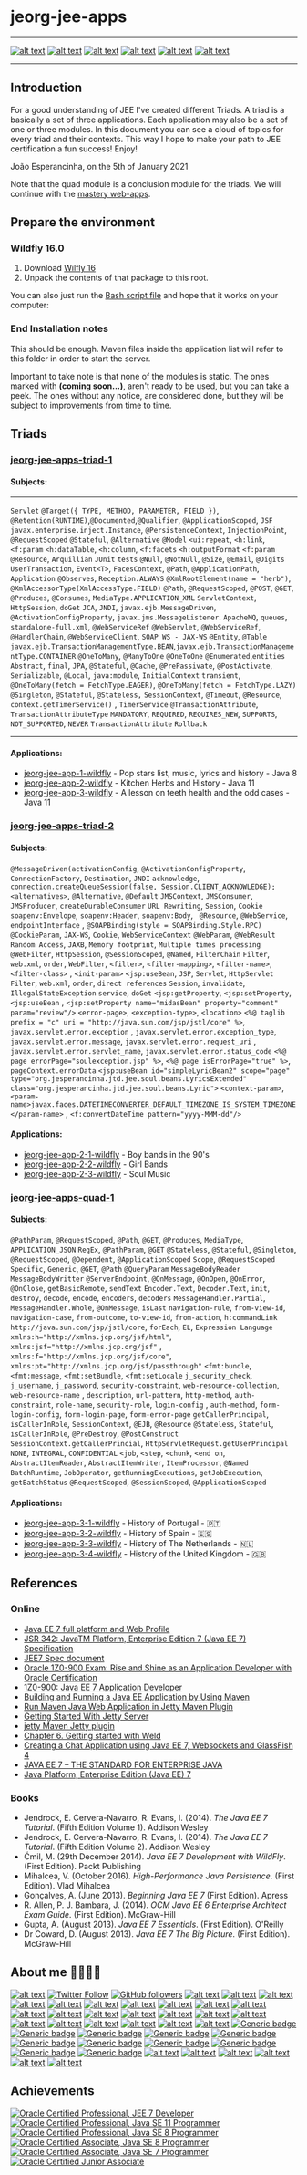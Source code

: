 # jeorg-jee-apps

---

[![alt text](https://raw.githubusercontent.com/jesperancinha/project-signer/master/project-signer-templates/icons-50/java-50.png "Java")](https://www.oracle.com/nl/java/)
[![alt text](https://raw.githubusercontent.com/jesperancinha/project-signer/master/project-signer-templates/icons-50/lombok-50.png "Lombok")](https://projectlombok.org/)
[![alt text](https://raw.githubusercontent.com/jesperancinha/project-signer/master/project-signer-templates/icons-50/openjdk-50.png "OpenJDK")](https://openjdk.java.net/)
[![alt text](https://raw.githubusercontent.com/jesperancinha/project-signer/master/project-signer-templates/icons-50/sdk-man-50.png "SdkMAN!")](https://sdkman.io/)
[![alt text](https://raw.githubusercontent.com/jesperancinha/project-signer/master/project-signer-templates/icons-50/wild-fly-50.png "WildFly")](https://www.wildfly.org/)
[![alt text](https://raw.githubusercontent.com/jesperancinha/project-signer/master/project-signer-templates/icons-50/arquillian-50.png "Arquillian")](https://github.com/arquillian)

---

## Introduction

For a good understanding of JEE I've created different Triads. A triad is a basically a set of three applications. Each application may also be a set of one or three modules. In this document you can see a cloud of topics for every triad and their contexts. This way I hope to make your path to JEE
certification a fun success! Enjoy!

</i>João Esperancinha, on the 5th of January 2021</i>

Note that the quad module is a conclusion module for the triads. We will continue with the [mastery web-apps](../jeorg-jee-mastery).

## Prepare the environment

### Wildfly 16.0

1. Download [Wilfly 16](https://www.wildfly.org/downloads/)
2. Unpack the contents of that package to this root.

You can also just run the [Bash script file](installWildFly.sh) and hope that it works on your computer:

### End Installation notes

This should be enough. Maven files inside the application list will refer to this folder in order to start the server.

Important to take note is that none of the modules is static. The ones marked with <b>(coming soon...)</b>, aren't ready to be used, but you can take a peek. The ones without any notice, are considered done, but they will be subject to improvements from time to time.

## Triads

### [jeorg-jee-apps-triad-1](./jeorg-jee-apps-triad-1)

#### Subjects:

----

`Servlet`
`@Target({ TYPE, METHOD, PARAMETER, FIELD })`, `@Retention(RUNTIME)`,`@Documented`,`@Qualifier`,
`@ApplicationScoped`, `JSF`
`javax.enterprise.inject.Instance`,
`@PersistenceContext`, `InjectionPoint`, `@RequestScoped`
`@Stateful`, `@Alternative`
`@Model`
`<ui:repeat`, `<h:link`, `<f:param`
`<h:dataTable`, `<h:column`, `<f:facets`
`<h:outputFormat` `<f:param`
`@Resource`,
`Arquillian` `JUnit` `tests`
`@Null`, `@NotNull`, `@Size`, `@Email`, `@Digits`
`UserTransaction`, `Event<T>`,
`FacesContext`,
`@Path`, `@ApplicationPath`, `Application`
`@Observes`, `Reception.ALWAYS`
`@XmlRootElement(name = "herb")`, `@XmlAccessorType(XmlAccessType.FIELD)`
`@Path`, `@RequestScoped`, `@POST`, `@GET`, `@Produces`, `@Consumes`, `MediaType.APPLICATION_XML`
`ServletContext`, `HttpSession`, `doGet`
`JCA`, `JNDI`,
`javax.ejb.MessageDriven`, `@ActivationConfigProperty`, `javax.jms.MessageListener`.
`ApacheMQ`, `queues`, `standalone-full.xml`,
`@WebServiceRef`
`@WebServlet`, `@WebServiceRef`, `@HandlerChain`, `@WebServiceClient`, `SOAP WS - JAX-WS`
`@Entity`, `@Table`
`javax.ejb.TransactionManagementType.BEAN`,`javax.ejb.TransactionManagementType.CONTAINER`
`@OneToMany`, `@ManyToOne`
`@OneToOne`
`@Enumerated`,`entities`
`Abstract`, `final`,  `JPA`,
`@Stateful`, `@Cache`, `@PrePassivate`, `@PostActivate`, `Serializable`, `@Local`, `java:module`, `InitialContext`
`transient`, `@OneToMany(fetch = FetchType.EAGER)`,  `@OneToMany(fetch = FetchType.LAZY)`
`@Singleton`, `@Stateful`, `@Stateless,` `SessionContext`,  `@Timeout`, `@Resource`, `context.getTimerService()`
, `TimerService`
`@TransactionAttribute`, `TransactionAttributeType`
`MANDATORY`, `REQUIRED`, `REQUIRES_NEW`, `SUPPORTS`, `NOT_SUPPORTED`, `NEVER` `TransactionAttribute`
`Rollback`

---

#### Applications:

- [jeorg-jee-app-1-wildfly](./jeorg-jee-apps-triad-1/jeorg-jee-app-1-wildfly) - Pop stars list, music, lyrics and history - Java 8
- [jeorg-jee-app-2-wildfly](./jeorg-jee-apps-triad-1/jeorg-jee-app-2-wildfly) - Kitchen Herbs and History - Java 11
- [jeorg-jee-app-3-wildfly](./jeorg-jee-apps-triad-1/jeorg-jee-app-3-wildfly) - A lesson on teeth health and the odd cases - Java 11

### [jeorg-jee-apps-triad-2](./jeorg-jee-apps-triad-2)

#### Subjects:

`@MessageDriven(activationConfig`, `@ActivationConfigProperty`, `ConnectionFactory`, `Destination`, `JNDI`
`acknowledge`, `connection.createQueueSession(false, Session.CLIENT_ACKNOWLEDGE);`
`<alternatives>`, `@Alternative`, `@Default`
`JMSContext`, `JMSConsumer`, `JMSProducer`, `createDurableConsumer`
`URL Rewriting`, `Session`, `Cookie`
`soapenv:Envelope`, `soapenv:Header`, `soapenv:Body`, ` @Resource`, `@WebService`, `endpointInterface`
, `@SOAPBinding(style = SOAPBinding.Style.RPC)`
`@CookieParam`, `JAX-WS`, `Cookie`, `WebServiceContext`
`@WebParam`, `@WebResult`
`Random Access`, `JAXB`, `Memory footprint`, `Multiple times processing`
`@WebFilter`, `HttpSession`, `@SessionScoped`, `@Named`, `FilterChain`
`Filter`, `web.xml`, `order`, `WebFilter`, `<filter>`, `<filter-mapping>`, `<filter-name>`, `<filter-class>`
, `<init-param>`
`<jsp:useBean`, `JSP`, `Servlet`, `HttpServlet`
`Filter`, `web.xml`, `order`, `direct references`
`Session`, `invalidate`, `IllegalStateException`
`service`, `doGet`
`<jsp:getProperty`, `<jsp:setProperty`, `<jsp:useBean`
, `<jsp:setProperty name="midasBean" property="comment" param="review"/>`
`<error-page>`, `<exception-type>`, `<location>`
`<%@ taglib prefix = "c" uri = "http://java.sun.com/jsp/jstl/core" %>`, `javax.servlet.error.exception`
, `javax.servlet.error.exception_type`, `javax.servlet.error.message`, `javax.servlet.error.request_uri`
, `javax.servlet.error.servlet_name`, `javax.servlet.error.status_code`
`<%@ page errorPage="soulexception.jsp" %>`, `<%@ page isErrorPage="true" %>`, `pageContext.errorData`
`<jsp:useBean id="simpleLyricBean2" scope="page" type="org.jesperancinha.jtd.jee.soul.beans.LyricsExtended" class="org.jesperancinha.jtd.jee.soul.beans.Lyric">`
`<context-param>`, `<param-name>javax.faces.DATETIMECONVERTER_DEFAULT_TIMEZONE_IS_SYSTEM_TIMEZONE</param-name>`
, `<f:convertDateTime pattern="yyyy-MMM-dd"/>`

#### Applications:

- [jeorg-jee-app-2-1-wildfly](./jeorg-jee-apps-triad-2/jeorg-jee-app-2-1-wildfly) - Boy bands in the 90's
- [jeorg-jee-app-2-2-wildfly](./jeorg-jee-apps-triad-2/jeorg-jee-app-2-2-wildfly) - Girl Bands
- [jeorg-jee-app-2-3-wildfly](./jeorg-jee-apps-triad-2/jeorg-jee-app-2-3-wildfly) - Soul Music

### [jeorg-jee-apps-quad-1](./jeorg-jee-apps-quad-1)

#### Subjects:

`@PathParam`, `@RequestScoped`, `@Path`, `@GET`, `@Produces`, `MediaType`, `APPLICATION_JSON`
`RegEx`, `@PathParam`, `@GET`
`@Stateless`, `@Stateful`, `@Singleton`, `@RequestScoped`, `@Dependent`, `@ApplicationScoped`
`Scope`, `@RequestScoped`
`Specific`, `Generic`, `@GET`, `@Path`
`@QueryParam`
`MessageBodyReader`
`MessageBodyWritter`
`@ServerEndpoint`, `@OnMessage`, `@OnOpen`, `@OnError`, `@OnClose`, `getBasicRemote`, `sendText`
`Encoder.Text`, `Decoder.Text`, `init`, `destroy`, `decode`, `encode`, `encoders`, `decoders`
`MessageHandler.Partial`, `MessageHandler.Whole`, `@OnMessage`, `isLast`
`navigation-rule`, `from-view-id`, `navigation-case`, `from-outcome`, `to-view-id`, `from-action`, `h:commandLink`
`http://java.sun.com/jsp/jstl/core`, `forEach`, `EL`, `Expression Language`
`xmlns:h="http://xmlns.jcp.org/jsf/html"`, `xmlns:jsf="http://xmlns.jcp.org/jsf"`
, `xmlns:f="http://xmlns.jcp.org/jsf/core"`, `xmlns:pt="http://xmlns.jcp.org/jsf/passthrough"`
`<fmt:bundle`, `<fmt:message`, `<fmt:setBundle`, `<fmt:setLocale`
`j_security_check`, `j_username`, `j_password`, `security-constraint`, `web-resource-collection`, `web-resource-name`
, `description`, `url-pattern`, `http-method`, `auth-constraint`, `role-name`, `security-role`, `login-config`
, `auth-method`, `form-login-config`, `form-login-page`, `form-error-page`
`getCallerPrincipal`, `isCallerInRole`, `SessionContext`, `@EJB`, `@Resource`
`@Stateless`, `Stateful`, `isCallerInRole`, `@PreDestroy`, `@PostConstruct`
`SessionContext.getCallerPrincial`, `HttpServletRequest.getUserPrincipal`
`NONE`, `INTEGRAL`, `CONFIDENTIAL`
`<job`, `<step`, `<chunk`, `<end on`, `AbstractItemReader`, `AbstractItemWriter`, `ItemProcessor`, `@Named`
`BatchRuntime`, `JobOperator`, `getRunningExecutions`, `getJobExecution`, `getBatchStatus`
`@RequestScoped`, `@SessionScoped`, `@ApplicationScoped`

#### Applications:

- [jeorg-jee-app-3-1-wildfly](./jeorg-jee-apps-quad-1/jeorg-jee-app-3-1-wildfly) - History of Portugal - 🇵🇹
- [jeorg-jee-app-3-2-wildfly](./jeorg-jee-apps-quad-1/jeorg-jee-app-3-2-wildfly) - History of Spain - 🇪🇸
- [jeorg-jee-app-3-3-wildfly](./jeorg-jee-apps-quad-1/jeorg-jee-app-3-3-wildfly) - History of The Netherlands - 🇳🇱
- [jeorg-jee-app-3-4-wildfly](./jeorg-jee-apps-quad-1/jeorg-jee-app-3-4-wildfly) - History of the United Kingdom - 🇬🇧

## References

### Online

- [Java EE 7 full platform and Web Profile](https://www.ibm.com/support/knowledgecenter/SSEQTP_9.0.5/com.ibm.websphere.base.doc/ae/covr_javaee7.html)
- [JSR 342: JavaTM Platform, Enterprise Edition 7 (Java EE 7) Specification](https://jcp.org/en/jsr/detail?id=342)
- [JEE7 Spec document](https://download.oracle.com/otn-pub/jcp/java_ee-7-fr-spec/JavaEE_Platform_Spec.pdf?AuthParam=1610297053_dc338cf9ac2f643c005b280582ab4052)
- [Oracle 1Z0-900 Exam: Rise and Shine as an Application Developer with Oracle Certification](https://www.dbexam.com/blog/oracle-1z0-900-exam-rise-and-shine-application-developer-oracle-certification)
- [1Z0-900: Java EE 7 Application Developer](https://www.dbexam.com/oracle/1z0-900-java-ee-7-application-developer)
- [Building and Running a Java EE Application by Using Maven](https://www.oracle.com/webfolder/technetwork/tutorials/obe/java/Maven_EE/MavenEE.html)
- [Run Maven Java Web Application in Jetty Maven Plugin](https://o7planning.org/en/10335/run-maven-java-web-application-in-jetty-maven-plugin)
- [Getting Started With Jetty Server](https://www.jrebel.com/blog/jetty-server)
- [jetty Maven Jetty plugin](https://riptutorial.com/jetty/example/22209/maven-jetty-plugin)
- [Chapter 6. Getting started with Weld](https://docs.jboss.org/weld/reference/3.0.0.CR1/en-US/html/gettingstarted.html)
- [Creating a Chat Application using Java EE 7, Websockets and GlassFish 4](https://www.hascode.com/2013/08/creating-a-chat-application-using-java-ee-7-websockets-and-glassfish-4/)
- [JAVA EE 7 – THE STANDARD FOR ENTERPRISE JAVA](https://turngeek.github.io/javaee7inaweek/chapter/i-1-java-ee-7-the-standard-for-enterprise-java/)
- [Java Platform, Enterprise Edition (Java EE) 7](https://docs.oracle.com/javaee/7/index.html)

### Books

- Jendrock, E. Cervera-Navarro, R. Evans, I. (2014). <i>The Java EE 7 Tutorial</i>. (Fifth Edition Volume 1). Addison Wesley
- Jendrock, E. Cervera-Navarro, R. Evans, I. (2014). <i>The Java EE 7 Tutorial</i>. (Fifth Edition Volume 2). Addison Wesley
- Ćmil, M. (29th December 2014). <i>Java EE 7 Development with WildFly</i>. (First Edition). Packt Publishing
- Mihalcea, V. (October 2016). <i>High-Performance Java Persistence</i>. (First Edition). Vlad Mihalcea
- Gonçalves, A. (June 2013). <i>Beginning Java EE 7</i> (First Edition). Apress
- R. Allen, P. J. Bambara, J. (2014). <i>OCM Java EE 6 Enterprise Architect Exam Guide</i>. (First Edition). McGraw-Hill
- Gupta, A. (August 2013). <i>Java EE 7 Essentials</i>. (First Edition). O'Reilly
- Dr Coward, D. (August 2013). <i>Java EE 7 The Big Picture</i>. (First Edition). McGraw-Hill

## About me 👨🏽‍💻🚀

[![alt text](https://raw.githubusercontent.com/jesperancinha/project-signer/master/project-signer-templates/icons-20/JEOrgLogo-20.png "João Esperancinha Homepage")](http://joaofilipesabinoesperancinha.nl)
[![Twitter Follow](https://img.shields.io/twitter/follow/joaofse?label=João%20Esperancinha&style=social "Twitter")](https://twitter.com/joaofse)
[![GitHub followers](https://img.shields.io/github/followers/jesperancinha.svg?label=jesperancinha&style=social "GitHub")](https://github.com/jesperancinha)
[![alt text](https://raw.githubusercontent.com/jesperancinha/project-signer/master/project-signer-templates/icons-20/medium-20.png "Medium")](https://medium.com/@jofisaes)
[![alt text](https://raw.githubusercontent.com/jesperancinha/project-signer/master/project-signer-templates/icons-20/google-apps-20.png "Google Apps")](https://play.google.com/store/apps/developer?id=Joao+Filipe+Sabino+Esperancinha)
[![alt text](https://raw.githubusercontent.com/jesperancinha/project-signer/master/project-signer-templates/icons-20/sonatype-20.png "Sonatype Search Repos")](https://search.maven.org/search?q=org.jesperancinha)
[![alt text](https://raw.githubusercontent.com/jesperancinha/project-signer/master/project-signer-templates/icons-20/docker-20.png "Docker Images")](https://hub.docker.com/u/jesperancinha)
[![alt text](https://raw.githubusercontent.com/jesperancinha/project-signer/master/project-signer-templates/icons-20/stack-overflow-20.png)](https://stackoverflow.com/users/3702839/joao-esperancinha)
[![alt text](https://raw.githubusercontent.com/jesperancinha/project-signer/master/project-signer-templates/icons-20/reddit-20.png "Reddit")](https://www.reddit.com/user/jesperancinha/)
[![alt text](https://raw.githubusercontent.com/jesperancinha/project-signer/master/project-signer-templates/icons-20/acclaim-20.png "Acclaim")](https://www.youracclaim.com/users/joao-esperancinha/badges)
[![alt text](https://raw.githubusercontent.com/jesperancinha/project-signer/master/project-signer-templates/icons-20/devto-20.png "Dev To")](https://dev.to/jofisaes)
[![alt text](https://raw.githubusercontent.com/jesperancinha/project-signer/master/project-signer-templates/icons-20/hackernoon-20.jpeg "Hackernoon")](https://hackernoon.com/@jesperancinha)
[![alt text](https://raw.githubusercontent.com/jesperancinha/project-signer/master/project-signer-templates/icons-20/codeproject-20.png "Code Project")](https://www.codeproject.com/Members/jesperancinha)
[![alt text](https://raw.githubusercontent.com/jesperancinha/project-signer/master/project-signer-templates/icons-20/github-20.png "GitHub")](https://github.com/jesperancinha)
[![alt text](https://raw.githubusercontent.com/jesperancinha/project-signer/master/project-signer-templates/icons-20/bitbucket-20.png "BitBucket")](https://bitbucket.org/jesperancinha)
[![alt text](https://raw.githubusercontent.com/jesperancinha/project-signer/master/project-signer-templates/icons-20/gitlab-20.png "GitLab")](https://gitlab.com/jesperancinha)
[![alt text](https://raw.githubusercontent.com/jesperancinha/project-signer/master/project-signer-templates/icons-20/bintray-20.png "BinTray")](https://bintray.com/jesperancinha)
[![alt text](https://raw.githubusercontent.com/jesperancinha/project-signer/master/project-signer-templates/icons-20/free-code-camp-20.jpg "FreeCodeCamp")](https://www.freecodecamp.org/jofisaes)
[![alt text](https://raw.githubusercontent.com/jesperancinha/project-signer/master/project-signer-templates/icons-20/hackerrank-20.png "HackerRank")](https://www.hackerrank.com/jofisaes)
[![alt text](https://raw.githubusercontent.com/jesperancinha/project-signer/master/project-signer-templates/icons-20/codeforces-20.png "Code Forces")](https://codeforces.com/profile/jesperancinha)
[![alt text](https://raw.githubusercontent.com/jesperancinha/project-signer/master/project-signer-templates/icons-20/codebyte-20.png "Codebyte")](https://coderbyte.com/profile/jesperancinha)
[![alt text](https://raw.githubusercontent.com/jesperancinha/project-signer/master/project-signer-templates/icons-20/codewars-20.png "CodeWars")](https://www.codewars.com/users/jesperancinha)
[![alt text](https://raw.githubusercontent.com/jesperancinha/project-signer/master/project-signer-templates/icons-20/codepen-20.png "Code Pen")](https://codepen.io/jesperancinha)
[![alt text](https://raw.githubusercontent.com/jesperancinha/project-signer/master/project-signer-templates/icons-20/coursera-20.png "Coursera")](https://www.coursera.org/user/da3ff90299fa9297e283ee8e65364ffb)
[![alt text](https://raw.githubusercontent.com/jesperancinha/project-signer/master/project-signer-templates/icons-20/hacker-news-20.png "Hacker News")](https://news.ycombinator.com/user?id=jesperancinha)
[![alt text](https://raw.githubusercontent.com/jesperancinha/project-signer/master/project-signer-templates/icons-20/infoq-20.png "InfoQ")](https://www.infoq.com/profile/Joao-Esperancinha.2/)
[![Generic badge](https://img.shields.io/static/v1.svg?label=Articles&message=Across%20The%20Web&color=purple)](https://github.com/jesperancinha/project-signer/blob/master/project-signer-templates/Articles.md)
[![Generic badge](https://img.shields.io/static/v1.svg?label=Homepage&message=Time%20Disruption%20Studios&color=6495ED)](http://tds.joaofilipesabinoesperancinha.nl/)
[![Generic badge](https://img.shields.io/static/v1.svg?label=Homepage&message=Image%20Train%20Filters&color=6495ED)](http://itf.joaofilipesabinoesperancinha.nl/)
[![Generic badge](https://img.shields.io/static/v1.svg?label=Homepage&message=MancalaJE&color=6495ED)](http://mancalaje.joaofilipesabinoesperancinha.nl/)
[![Generic badge](https://img.shields.io/static/v1.svg?label=All%20Badges&message=Badges&color=red)](https://github.com/jesperancinha/project-signer/blob/master/project-signer-templates/Badges.md)
[![Generic badge](https://img.shields.io/static/v1.svg?label=Status&message=Project%20Status&color=red)](https://github.com/jesperancinha/project-signer/blob/master/project-signer-templates/Status.md)
[![Generic badge](https://img.shields.io/static/v1.svg?label=GitHub&message=ITF%20Chartizate%20Android&color=yellow)](https://github.com/JEsperancinhaOrg/itf-chartizate-android)
[![Generic badge](https://img.shields.io/static/v1.svg?label=GitHub&message=ITF%20Chartizate%20Java&color=yellow)](https://github.com/JEsperancinhaOrg/itf-chartizate-modules/tree/master/itf-chartizate-java)
[![Generic badge](https://img.shields.io/static/v1.svg?label=GitHub&message=ITF%20Chartizate%20API&color=yellow)](https://github.com/JEsperancinhaOrg/itf-chartizate/tree/master/itf-chartizate-api)
[![Generic badge](https://img.shields.io/static/v1.svg?label=GitHub&message=Markdowner%20Core&color=yellow)](https://github.com/jesperancinha/markdowner/tree/master/markdowner-core)
[![Generic badge](https://img.shields.io/static/v1.svg?label=GitHub&message=Markdowner%20Filter&color=yellow)](https://github.com/jesperancinha/markdowner/tree/master/markdowner-filter)
[![alt text](https://raw.githubusercontent.com/jesperancinha/project-signer/master/project-signer-templates/icons-20/linkedin-20.png "LinkedIn")](https://www.linkedin.com/in/joaoesperancinha/)
[![alt text](https://raw.githubusercontent.com/jesperancinha/project-signer/master/project-signer-templates/icons-20/xing-20.png "Xing")](https://www.xing.com/profile/Joao_Esperancinha/cv)
[![alt text](https://raw.githubusercontent.com/jesperancinha/project-signer/master/project-signer-templates/icons-20/instagram-20.png "Instagram")](https://www.instagram.com/jesperancinha/)
[![alt text](https://raw.githubusercontent.com/jesperancinha/project-signer/master/project-signer-templates/icons-20/tumblr-20.png "Tumblr")](https://jofisaes.tumblr.com/)
[![alt text](https://raw.githubusercontent.com/jesperancinha/project-signer/master/project-signer-templates/icons-20/pinterest-20.png "Pinterest")](https://nl.pinterest.com/jesperancinha/)
[![alt text](https://raw.githubusercontent.com/jesperancinha/project-signer/master/project-signer-templates/icons-20/quora-20.png "Quora")](https://nl.quora.com/profile/Jo%C3%A3o-Esperancinha)

## Achievements

[![Oracle Certified Professional, JEE 7 Developer](https://raw.githubusercontent.com/jesperancinha/project-signer/master/project-signer-templates/badges/oracle-certified-professional-java-ee-7-application-developer-100.png "Oracle Certified Professional, JEE7 Developer")](https://www.youracclaim.com/badges/27a14e06-f591-4105-91ca-8c3215ef39a2/public_url)
[![Oracle Certified Professional, Java SE 11 Programmer](https://raw.githubusercontent.com/jesperancinha/project-signer/master/project-signer-templates/badges/oracle-certified-professional-java-se-11-developer-100.png "Oracle Certified Professional, Java SE 11 Programmer")](https://www.youracclaim.com/badges/87609d8e-27c5-45c9-9e42-60a5e9283280/public_url)
[![Oracle Certified Professional, Java SE 8 Programmer](https://raw.githubusercontent.com/jesperancinha/project-signer/master/project-signer-templates/badges/oracle-certified-professional-java-se-8-programmer-100.png "Oracle Certified Professional, Java SE 8 Programmer")](https://www.youracclaim.com/badges/92e036f5-4e11-4cff-9935-3e62266d2074/public_url)
[![Oracle Certified Associate, Java SE 8 Programmer](https://raw.githubusercontent.com/jesperancinha/project-signer/master/project-signer-templates/badges/oracle-certified-associate-java-se-8-programmer-100.png "Oracle Certified Associate, Java SE 8 Programmer")](https://www.youracclaim.com/badges/a206436d-6fd8-4ca1-8feb-38a838446ee7/public_url)
[![Oracle Certified Associate, Java SE 7 Programmer](https://raw.githubusercontent.com/jesperancinha/project-signer/master/project-signer-templates/badges/oracle-certified-associate-java-se-7-programmer-100.png "Oracle Certified Associate, Java SE 7 Programmer")](https://www.youracclaim.com/badges/f4c6cc1e-cb52-432b-904d-36d266112225/public_url)
[![Oracle Certified Junior Associate](https://raw.githubusercontent.com/jesperancinha/project-signer/master/project-signer-templates/badges/oracle-certified-foundations-associate-java-100.png "Oracle Certified Foundations Associate")](https://www.youracclaim.com/badges/6db92c1e-7bca-4856-9543-0d5ed0182794/public_url)
